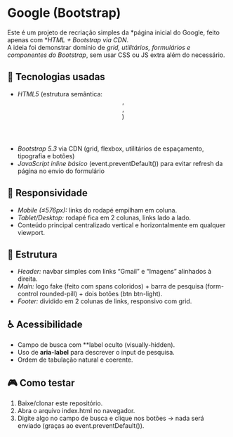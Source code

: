 # Google (Bootstrap)

Este é um projeto de recriação simples da *página inicial do Google, feito apenas com **HTML + Bootstrap via CDN*.  
A ideia foi demonstrar domínio de *grid, utilitários, formulários e componentes do Bootstrap*, sem usar CSS ou JS extra além do necessário.

## 🚀 Tecnologias usadas
- *HTML5* (estrutura semântica: <header>, <main>, <footer>)
- *Bootstrap 5.3* via CDN (grid, flexbox, utilitários de espaçamento, tipografia e botões)
- *JavaScript inline básico* (event.preventDefault()) para evitar refresh da página no envio do formulário

## 📱 Responsividade
- *Mobile (≤576px):* links do rodapé empilham em coluna.
- *Tablet/Desktop:* rodapé fica em 2 colunas, links lado a lado.
- Conteúdo principal centralizado vertical e horizontalmente em qualquer viewport.

## 🧩 Estrutura
- *Header:* navbar simples com links “Gmail” e “Imagens” alinhados à direita.
- *Main:* logo fake (feito com spans coloridos) + barra de pesquisa (form-control rounded-pill) + dois botões (btn btn-light).
- *Footer:* dividido em 2 colunas de links, responsivo com grid.

## ♿ Acessibilidade
- Campo de busca com **label oculto (visually-hidden).
- Uso de **aria-label** para descrever o input de pesquisa.
- Ordem de tabulação natural e coerente.

## 🎮 Como testar
1. Baixe/clonar este repositório.
2. Abra o arquivo index.html no navegador.
3. Digite algo no campo de busca e clique nos botões → nada será enviado (graças ao event.preventDefault()).

